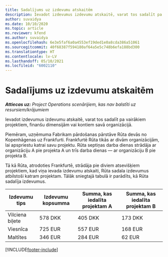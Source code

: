 ```yaml
---
title: Sadalījums uz izdevumu atskaitēm
description: Ievadot izdevumus izdevumu atskaitē, varat tos sadalīt pa vairākiem projektiem, juridiskām personām vai kontiem savā organizācijā.
author: suvaidya
ms.date: 10/10/2020
ms.topic: article
ms.reviewer: kfend
ms.author: suvaidya
ms.openlocfilehash: 6e3e5faf6a0a4553ef19ded1e0a8cda386a51061
ms.sourcegitcommit: 40f68387f594180af64a5e5c748b6efa188bd300
ms.translationtype: HT
ms.contentlocale: lv-LV
ms.lasthandoff: 05/10/2021
ms.locfileid: "6002110"
---
```

# <a name="distributions-on-an-expense-report"></a>Sadalījums uz izdevumu atskaitēm

_**Attiecas uz:** Project Operations scenārijiem, kas nav balstīti uz resursiem/krājumiem_

Ievadot izdevumus izdevumu atskaitē, varat tos sadalīt pa vairākiem projektiem, finanšu dimensijām vai kontiem savā organizācijā.

Piemēram, uzņēmuma Fabrikam pārdošanas pārstāve Rūta devās no Kopenhāgenas uz Frankfurti. Frankfurtē Rūta tikās ar divām organizācijām, lai apspriestu katrai savu projektu. Rūta septiņas darba dienas strādāja ar organizāciju A pie projekta A un trīs darba dienas — ar organizāciju B pie projekta B.

Tā kā Rūta, atrodoties Frankfurtē, strādāja pie diviem atsevišķiem projektiem, kad viņa ievada izdevumu atskaiti, Rūta sadala izdevumus atbilstoši katram projektam. Tālāk sniegtajā tabulā ir parādīts, kā Rūta sadalīja izdevumus.

| Izdevumu tips | Izdevumu kopsumma | Summa, kas iedalīta projektam A | Summa, kas iedalīta projektam B |
|--------------|----------------------|---------------------------------|---------------------------------|
| Vilciena biļete   | 578 DKK              | 405 DKK                         | 173 DKK                         |
| Viesnīca        | 725 EUR              | 557 EUR                         | 168 EUR                         |
| Maltītes        | 346 EUR              | 284 EUR                         | 62 EUR                          |


[!INCLUDE[footer-include](../includes/footer-banner.md)]